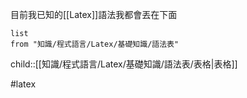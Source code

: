 目前我已知的[[Latex]]語法我都會丟在下面

```dataview
list
from "知識/程式語言/Latex/基礎知識/語法表"
```

child::[[知識/程式語言/Latex/基礎知識/語法表/表格|表格]]

#latex